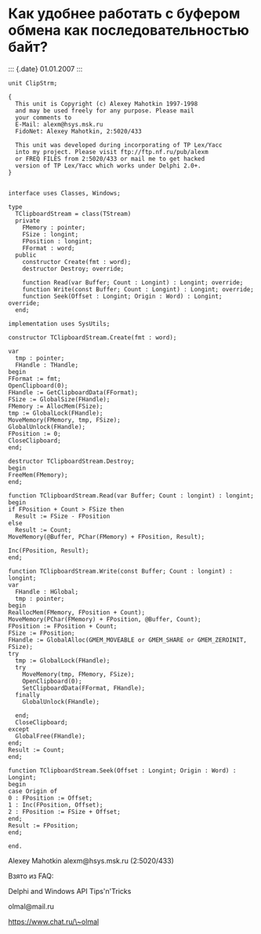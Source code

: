 Как удобнее работать с буфером обмена как последовательностью байт?
===================================================================

::: {.date}
01.01.2007
:::

    unit ClipStrm;
     
    {
      This unit is Copyright (c) Alexey Mahotkin 1997-1998
      and may be used freely for any purpose. Please mail
      your comments to
      E-Mail: alexm@hsys.msk.ru
      FidoNet: Alexey Mahotkin, 2:5020/433
     
      This unit was developed during incorporating of TP Lex/Yacc
      into my project. Please visit ftp://ftp.nf.ru/pub/alexm
      or FREQ FILES from 2:5020/433 or mail me to get hacked
      version of TP Lex/Yacc which works under Delphi 2.0+.
    }
     
     
    interface uses Classes, Windows;
     
    type
      TClipboardStream = class(TStream)
      private
        FMemory : pointer;
        FSize : longint;
        FPosition : longint;
        FFormat : word;
      public
        constructor Create(fmt : word);
        destructor Destroy; override;
     
        function Read(var Buffer; Count : Longint) : Longint; override;
        function Write(const Buffer; Count : Longint) : Longint; override;
        function Seek(Offset : Longint; Origin : Word) : Longint; override;
      end;
     
    implementation uses SysUtils;
     
    constructor TClipboardStream.Create(fmt : word);
     
    var
      tmp : pointer;
      FHandle : THandle;
    begin
    FFormat := fmt;
    OpenClipboard(0);
    FHandle := GetClipboardData(FFormat);
    FSize := GlobalSize(FHandle);
    FMemory := AllocMem(FSize);
    tmp := GlobalLock(FHandle);
    MoveMemory(FMemory, tmp, FSize);
    GlobalUnlock(FHandle);
    FPosition := 0;
    CloseClipboard;
    end;
     
    destructor TClipboardStream.Destroy;
    begin
    FreeMem(FMemory);
    end;
     
    function TClipboardStream.Read(var Buffer; Count : longint) : longint;
    begin
    if FPosition + Count > FSize then
      Result := FSize - FPosition
    else
      Result := Count;
    MoveMemory(@Buffer, PChar(FMemory) + FPosition, Result);
     
    Inc(FPosition, Result);
    end;
     
    function TClipboardStream.Write(const Buffer; Count : longint) : longint;
    var
      FHandle : HGlobal;
      tmp : pointer;
    begin
    ReallocMem(FMemory, FPosition + Count);
    MoveMemory(PChar(FMemory) + FPosition, @Buffer, Count);
    FPosition := FPosition + Count;
    FSize := FPosition;
    FHandle := GlobalAlloc(GMEM_MOVEABLE or GMEM_SHARE or GMEM_ZEROINIT, FSize);
    try
      tmp := GlobalLock(FHandle);
      try
        MoveMemory(tmp, FMemory, FSize);
        OpenClipboard(0);
        SetClipboardData(FFormat, FHandle);
      finally
        GlobalUnlock(FHandle);
     
      end;
      CloseClipboard;
    except
      GlobalFree(FHandle);
    end;
    Result := Count;
    end;
     
    function TClipboardStream.Seek(Offset : Longint; Origin : Word) : Longint;
    begin
    case Origin of
    0 : FPosition := Offset;
    1 : Inc(FPosition, Offset);
    2 : FPosition := FSize + Offset;
    end;
    Result := FPosition;
    end;
     
    end.

Alexey Mahotkin alexm\@hsys.msk.ru (2:5020/433)

Взято из FAQ:

Delphi and Windows API Tips\'n\'Tricks

olmal\@mail.ru

https://www.chat.ru/\~olmal
